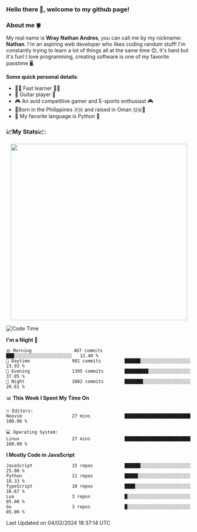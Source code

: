 ### **Hello there 👋, welcome to my github page!**

### **About me 🍀**

My real name is **Wray Nathan Andres**, you can call me by my nickname: **Nathan**. I'm an aspiring web developer who likes coding random stuff! I'm constantly trying to learn a lot of things all at the same time 😊, it's hard but it's fun! I love programming, creating software is one of my favorite passtime 🖥️.

<!-- <img src="https://pbs.twimg.com/media/FYEVH6GaAAE064l?format=jpg&name=medium" width="425" height="215" align="right" /> -->

**Some quick personal details**:

- 🚗💨 Fast learner 🚗💨
- 🎸 Guitar player 🎸
- 🎮 An avid competitive gamer and E-sports enthusiast 🎮
- 🐤Born in the Philippines 🇵🇭 and raised in Oman 🇴🇲🐤
- 🐍 My favorite language is Python 🐍

### **📈My Stats📈:**

<div style="display: flex; justify-content: center;">
    <img src="https://github-readme-stats.vercel.app/api?username=Ethea2&show_icons=true&count_private=true&theme=midnight-purple&hide_border=true" width="480"/>
    <!-- <img src="https://streak-stats.demolab.com?user=Ethea2&theme=midnight-purple&hide_border=true"/> -->
</div>

<!-- ### **⏲️This week I spent my time on⏲️:** -->
<!---->
<!-- ![Ethea's Waka Stats](https://github-readme-stats.vercel.app/api/wakatime?username=Ethea2&theme=midnight-purple&count_private=true&layout=compact) -->

<!--START_SECTION:waka-->
![Code Time](http://img.shields.io/badge/Code%20Time-500%20hrs%2047%20mins-blue)

**I'm a Night 🦉** 

```text
🌞 Morning                467 commits         ███░░░░░░░░░░░░░░░░░░░░░░   12.40 % 
🌆 Daytime                901 commits         ██████░░░░░░░░░░░░░░░░░░░   23.93 % 
🌃 Evening                1395 commits        █████████░░░░░░░░░░░░░░░░   37.05 % 
🌙 Night                  1002 commits        ███████░░░░░░░░░░░░░░░░░░   26.61 % 
```


📊 **This Week I Spent My Time On** 

```text
🔥 Editors: 
Neovim                   27 mins             █████████████████████████   100.00 % 

💻 Operating System: 
Linux                    27 mins             █████████████████████████   100.00 % 
```

**I Mostly Code in JavaScript** 

```text
JavaScript               15 repos            ██████░░░░░░░░░░░░░░░░░░░   25.00 % 
Python                   11 repos            █████░░░░░░░░░░░░░░░░░░░░   18.33 % 
TypeScript               10 repos            ████░░░░░░░░░░░░░░░░░░░░░   16.67 % 
Lua                      3 repos             █░░░░░░░░░░░░░░░░░░░░░░░░   05.00 % 
Go                       3 repos             █░░░░░░░░░░░░░░░░░░░░░░░░   05.00 % 
```




 Last Updated on 04/02/2024 18:37:14 UTC
<!--END_SECTION:waka-->

